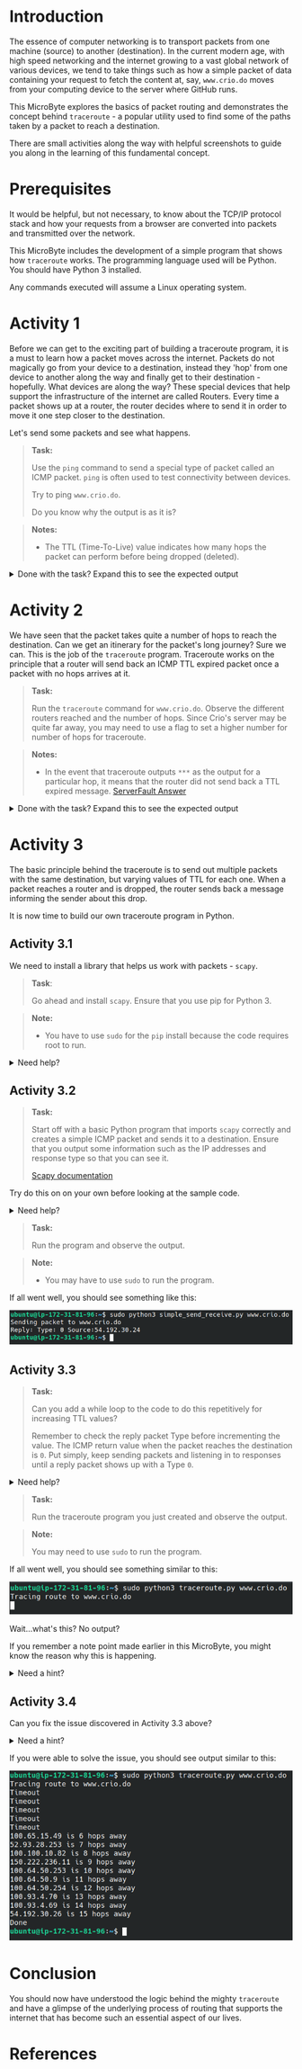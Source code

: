 # Introduction

The essence of computer networking is to transport packets from one machine (source) to another (destination). In the current modern age, with high speed networking and the internet growing to a vast global network of various devices, we tend to take things such as how a simple packet of data containing your request to fetch the content at, say,  `www.crio.do` moves from your computing device to the server where GitHub runs.

This MicroByte explores the basics of packet routing and demonstrates the concept behind `traceroute` - a popular utility used to find some of the paths taken by a packet to reach a destination.

There are small activities along the way with helpful screenshots to guide you along in the learning of this fundamental concept.

# Prerequisites

It would be helpful, but not necessary, to know about the TCP/IP protocol stack and how your requests from a browser are converted into packets and transmitted over the network.

This MicroByte includes the development of a simple program that shows how `traceroute` works. The programming language used will be Python. You should have Python 3 installed.

Any commands executed will assume a Linux operating system.

# Activity 1

Before we can get to the exciting part of building a traceroute program, it is a must to learn how a packet moves across the internet. Packets do not magically go from your device to a destination, instead they 'hop' from one device to another along the way and finally get to their destination - hopefully. What devices are along the way? These special devices that help support the infrastructure of the internet are called Routers. Every time a packet shows up at a router, the router decides where to send it in order to move it one step closer to the destination.

Let's send some packets and see what happens.

> **Task:** 
>
> Use the `ping` command  to send a special type of packet called an ICMP packet. `ping` is often used to test connectivity between devices.
>
> Try to ping `www.crio.do`.
>
> Do you know why the output is as it is?

> **Notes:**
>
> - The TTL (Time-To-Live) value indicates how many hops the packet can perform before being dropped (deleted).

<details>
    <summary>Done with the task? Expand this to see the expected output</summary>

    Command to be run `ping www.crio.do`
    
    ![ping output](./images/ping.png)
    
    You would have noticed that there is a TTL value reported back to you. This indicates that the packet sent made many hops in order to reach the destination. Usually, the max TTL is 255 [TTL - Wikipedia][2]
</details>

# Activity 2

We have seen that the packet takes quite a number of hops to reach the destination. Can we get an itinerary for the packet's long journey? Sure we can. This is the job of the `traceroute` program. Traceroute works on the principle that a router will send back an ICMP TTL expired packet once a packet with no hops arrives at it. 

> **Task:**
>
> Run the `traceroute` command for `www.crio.do`. Observe the different routers reached and the number of hops. Since Crio's server may be quite far away, you may need to use a flag to set a higher number for number of hops for traceroute.

> **Notes:**
>
> - In the event that traceroute outputs `***` as the output for a particular hop, it means that the router did not send back a TTL expired message. [ServerFault Answer][1]

<details>
    <summary>Done with the task? Expand this to see the expected output</summary>

    Command to be run : `traceroute -m 100 www.crio.do`
    ![traceroute](./images/traceroute.png)
</details>

# Activity 3

The basic principle behind the traceroute is to send out multiple packets with the same destination, but varying values of TTL for each one. When a packet reaches a router and is dropped, the router sends back a message informing the sender about this drop.

It is now time to build our own traceroute program in Python.

## Activity 3.1

We need to install a library that helps us work with packets - `scapy`.

> **Task**:
>
> Go ahead and install `scapy`. Ensure that you use pip for Python 3. 

> **Note:**
>
> - You have to use `sudo` for the `pip` install because the code requires root to run.

<details>
    <summary>Need help?</summary>
    `scapy` can be installed using pip.
</details>

## Activity 3.2

> **Task:**
>
> Start off with a basic Python program that imports `scapy` correctly and creates a simple ICMP packet and sends it to a destination. Ensure that you output some information such as the IP addresses and response type so that you can see it.
>
> [Scapy documentation][3]

Try do this on on your own before looking at the sample code.

<details>
    <summary>Need help?</summary>

    Here is some logic you can follow:
    
    ```
    Import scapy
    Create an IP layer
    Set its destination and TTL value
    Create ICMP layer
    Create the packet
    Send the packet and wait for reply
    Output the reply
    ```
    
    Refer to [Simple send and receive code](./src/simple_send_receive.py) to see how a simple packet can be sent.
</details>

> **Task:**
>
> Run the program and observe the output. 

> **Note:**
>
> - You may have to use `sudo` to run the program.

If all went well, you should see something like this:

![simple_send_receive_output](./images/simple_send_receive_output.png)

## Activity 3.3

> **Task:**
>
> Can you add a while loop to the code to do this repetitively for increasing TTL values?
>
> Remember to check the reply packet Type before incrementing the value. The ICMP return value when the packet reaches the destination is `0`. Put simply, keep sending packets and listening in to responses until a reply packet shows up with a Type `0`.

<details>
    <summary>Need help?</summary>
    Here's some logic:
    ```
    Import scapy
    in a while loop:
        Create an IP layer
        Set its destination and TTL value
        Create ICMP layer
        Create the packet
        Send the packet and wait for reply
        Output the reply
        Check the reply to ensure it has not reached the destination. If it has, then quit, otherwise, increment TTL and loop.
    ```
	Refer to [Completed Traceroute code](./src/traceroute.py) for the completed program code.
</details>

> **Task:** 
>
> Run the traceroute program you just created and observe the output.

> **Note:**
>
> You may need to use `sudo` to run the program.

If all went well, you should see something similar to this:

![traceroute_output_fail](./images/traceroute_output_fail.png)

Wait...what's this? No output?

If you remember a note point made earlier in this MicroByte, you might know the reason why this is happening.

<details>
    <summary>Need a hint?</summary>
    The reason is that the `sr1` function is infinitely waiting until the reply comes. What if there is no reply? (Remember the `***` from earlier?)
</details>

## Activity 3.4

Can you fix the issue discovered in Activity 3.3 above? 

<details>
    <summary>Need a hint?</summary>
    This issue can be solved by adding a timeout to the traceroute code. In the event of a timeout, continue executing after incrementing the TTL.
</details>

If you were able to solve the issue, you should see output similar to this:

![traceroute_output_success](./images/traceroute_output_success.png)


# Conclusion

You should now have understood the logic behind the mighty `traceroute` and have a glimpse of the underlying process of routing that supports the internet that has become such an essential aspect of our lives.

# References
[1]: <https://serverfault.com/a/334039> "Traceroute outputting `***`"

[2]: https://en.wikipedia.org/wiki/Time_to_live "TTL - Wikipedia"

[3]: https://scapy.readthedocs.io/en/latest/index.html "Scapy Docs"